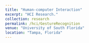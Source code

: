 ```yaml
---
title: "Human-computer Interaction"
excerpt: "HCI Research."
collection: research
permalink: /hci/GestureRecognition
venue: "University of South Florida"
location: "Tampa, Florida"
---
```

